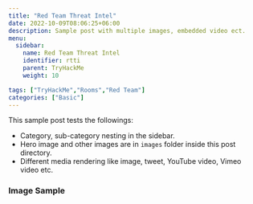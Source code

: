 ```yaml
---
title: "Red Team Threat Intel"
date: 2022-10-09T08:06:25+06:00
description: Sample post with multiple images, embedded video ect.
menu:
  sidebar:
    name: Red Team Threat Intel 
    identifier: rtti
    parent: TryHackMe
    weight: 10

tags: ["TryHackMe","Rooms","Red Team"]
categories: ["Basic"]
---
```


This sample post tests the followings:

- Category, sub-category nesting in the sidebar.
- Hero image and other images are in `images` folder inside this post directory.
- Different media rendering like image, tweet, YouTube video, Vimeo video etc.

### Image Sample